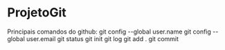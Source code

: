 # ProjetoGit

Principais comandos do github:
git config --global user.name
git config --global user.email
git status 
git init
git log
git add .
git commit
